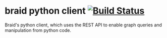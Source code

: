 # braid python client [![Build Status](https://travis-ci.org/braidery/python-client.svg?branch=master)](https://travis-ci.org/braidery/python-client)

Braid's python client, which uses the REST API to enable graph queries and manipulation from python code.
